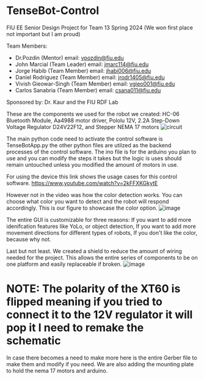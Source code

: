 # TenseBot-Control
FIU EE Senior Design Project for Team 13 Spring 2024 (We won first place not important but I am proud)

Team Members:
* Dr.Pozdin (Mentor) email: vpozdin@fiu.edu
* John Marcial (Team Leader) email: jmarc114@fiu.edu
* Jorge Habib (Team Member) email: jhabi006@fiu.edu
* Daniel Rodriguez (Team Member) email: jrodr1405@fiu.edu
* Vivish Gieowar-Singh (Team Member) email: vgieo001@fiu.edu
* Carlos Sanabria (Team Member) email: csana011@fiu.edu
  
Sponsored by: Dr. Kaur and the FIU RDF Lab

These are the components we used for the robot we created: HC-06 Bluetooth Module, Aa4988 motor driver, Pololu 12V, 2.2A Step-Down Voltage Regulator D24V22F12, and Stepper NEMA 17 motors
![circuit](https://github.com/jm01146/TenseBot-Control/assets/59844100/98bbffdd-5261-472a-81bf-2402b0952ccd)

The main python code need to activate the control software is TenseBotApp.py the other python files are utilzed as the backend processes of the control software.
The ino file is for the arduino you plan to use and you can modify the steps it takes but the logic is uses should remain untouched unless you modified the amount of motors in use.

For using the device this link shows the usage cases for this control software. https://www.youtube.com/watch?v=2kFFXKGkytE

However not in the video was how the color detection works. 
You can choose what color you want to detect and the robot will respond accordingly.
This is our figure to showcase the color option.
![image](https://github.com/jm01146/TenseBot-Control/assets/59844100/62d63483-08e5-4c6b-9273-7d36b83ae6b9)

The entire GUI is customizable for three reasons: If you want to add more idenifcation features like YoLo, or object detection, If you want to add more movement directions for different types of robots, If you don't like the color, because why not.

Last but not least. We created a shield to reduce the amount of wiring needed for the project. This allows the entire series of components to be on one platform and easily replaceable if broken.
![image](https://github.com/jm01146/TenseBot-Control/assets/59844100/f1daa60e-cbbf-4800-a897-1da333bf714e)
# NOTE: The polarity of the XT60 is flipped meaning if you tried to connect it to the 12V regulator it will pop it I need to remake the schematic

In case there becomes a need to make more here is the entire Gerber file to make them and modify if you need.
We are also adding the mounting plate to hold the nema 17 motors and arduino.
